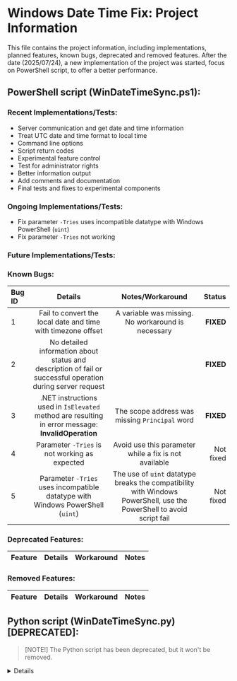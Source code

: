 # Windows Date Time Fix: Project Information

This file contains the project information, including implementations, planned features, known bugs, deprecated and removed features. After the date (2025/07/24), a new implementation of the project was started, focus on PowerShell script, to offer a better performance.

## PowerShell script (WinDateTimeSync.ps1):

### Recent Implementations/Tests:

- Server communication and get date and time information
- Treat UTC date and time format to local time
- Command line options
- Script return codes
- Experimental feature control
- Test for administrator rights
- Better information output
- Add comments and documentation
- Final tests and fixes to experimental components

### Ongoing Implementations/Tests:

- Fix parameter `-Tries` uses incompatible datatype with Windows PowerShell (`uint`)
- Fix parameter `-Tries` not working

### Future Implementations/Tests:


### Known Bugs:

| Bug ID | Details | Notes/Workaround | Status |
| :----- | :-----: | :--------------: | -----: |
| 1 | Fail to convert the local date and time with timezone offset | A variable was missing. No workaround is necessary | **FIXED** |
| 2 | No detailed information about status and description of fail or successful operation during server request |  | **FIXED** |
| 3 | .NET instructions used in `IsElevated` method are resulting in error message: **InvalidOperation** | The scope address was missing `Principal` word | **FIXED** |
| 4 | Parameter `-Tries` is not working as expected | Avoid use this parameter while a fix is not available | Not fixed |
| 5 | Parameter `-Tries` uses incompatible datatype with Windows PowerShell (`uint`) | The use of `uint` datatype breaks the compatibility with Windows PowerShell, use the PowerShell to avoid script fail | Not fixed |

### Deprecated Features:

| Feature | Details | Workaround | Notes |
| :------ | :-----: | :--------: | ----: |

### Removed Features:

| Feature | Details | Workaround | Notes |
| :------ | :-----: | :--------: | ----: |

## Python script (WinDateTimeSync.py) [**DEPRECATED**]:

> [NOTE!]
> The Python script has been deprecated, but it won't be removed.

<details>

### Recent Implementations/Test:

- Server communication and get date and time information
- Treat UTC date and time format to local time
- Main entry for python script
- Test python version before start the script
- Command line options
- Script return codes
- Test Windows version before start script
- Test PowerShell version before start script
- Experimental feature control
- PowerShell command to change the system date and time
- `DEBUG_MODE` and `DEV_MODE` variables are disabled and allows the script to apply the date and time (To test the script, use parameter `-test`)
- Add comments and documentation

### Ongoing Implementations/Tests:

- Test for administrator rights

### Future Implementations/Test:


### Known Bugs:

| Bug ID | Details | Notes/Workaround | Status |
| :----- | :-----: | :--------------: | -----: |
| 1 | Print help get stuck on loop | N/A | **FIXED** |
| 2 | Using `-test` parameter result in undeclared variable | N/A | **FIXED** |
| 3 | On Windows platform the timezone information is not receiving the offset, but it's location or name. | **NOTE:** This part of the code was created and tested on Linux first and the information return is a string value of UTC offset | **FIXED** |
| 4 | PowerShell is called without admin privileges | **NOTE:** Calling with `os.system()` does not keep the privileges. | **FIXED** |
| 5 | PowerShell can't open temporary script |  | **FIXED** |
| 6 | Calling PowerShell may throw an exception that leads to ***error 7***, with description: *FileNotFoundError: [Errno 2] No such file or directory: 'powershell -File "...\tmp353q0dm6.ps1"'* | **NOTE:** In the previous version **0.6.0** no exception was detected **NOTE 2:** This behavior is only affects PowerShell when try to run the script on *Linux* platforms. **TO WINDOWS USERS (WHICH IS SCRIPT FOCUS) NO WORKAROUND IS NECESSARY** | **FIXED** |
| 7 | After complete the PowerShell script execution, Python 3.13 show a `http.client` module exception. <details><summary><strong>Exception details</strong></summary><br>Exception ignored in: <http.client.HTTPResponse object at 0x000001658F2A91B0><br>Traceback (most recent call last):<br>  File "...\Lib\http\client.py", line 432, in close<br>  File "...\Lib\http\client.py", line 445, in flush<br>ValueError: I/O operation on closed file.</details> | This behavior does not prevent the script to work and apply the correct date and time on Windows | Not fixed |

### Deprecated Features:

| Feature | Details | Workaround | Notes |
| :------ | :-----: | :--------: | ----: |

### Removed Features:

| Feature | Details | Workaround | Notes |
| :------ | :-----: | :--------: | ----: |

</details>
